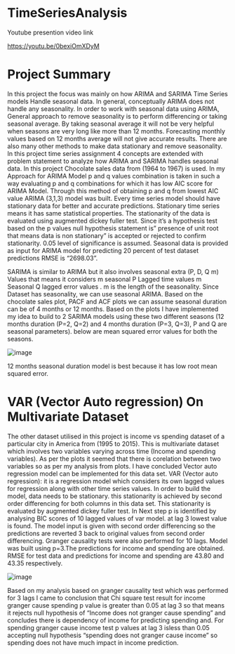 # TimeSeriesAnalysis

Youtube presention video link

https://youtu.be/0bexiOmXDyM

# Project Summary

In this project the focus was mainly on how ARIMA and SARIMA Time Series models
Handle seasonal data. In general, conceptually ARIMA does not handle any seasonality. In
order to work with seasonal data using ARIMA, General approach to remove seasonality is
to perform differencing or taking seasonal average. By taking seasonal average it will not be
very helpful when seasons are very long like more than 12 months. Forecasting monthly values
based on 12 months average will not give accurate results. There are also many other methods
to make data stationary and remove seasonality. In this project time series assignment 4
concepts are extended with problem statement to analyze how ARIMA and SARIMA handles
seasonal data. In this project Chocolate sales data from (1964 to 1967) is used. In my Approach
for ARIMA Model p and q values combination is taken in such a way evaluating p and q
combinations for which it has low AIC score for ARIMA Model. Through this method of
obtaining p and q from lowest AIC value ARIMA (3,1,3) model was built. Every time series
model should have stationary data for better and accurate predictions. Stationary time series
means it has same statistical properties. The stationarity of the data is evaluated using
augmented dickey fuller test. Since it’s a hypothesis test based on the p values null hypothesis
statement is” presence of unit root that means data is non stationary” is accepted or rejected to
confirm stationarity. 0.05 level of significance is assumed. Seasonal data is provided as input
for ARIMA model for predicting 20 percent of test dataset predictions RMSE is “2698.03”.

SARIMA is similar to ARIMA but it also involves seasonal extra (P, D, Q m) Values that
means it considers m seasonal P Lagged time values m Seasonal Q lagged error values . m is
the length of the seasonality. Since Dataset has seasonality, we can use seasonal ARIMA.
Based on the chocolate sales plot, PACF and ACF plots we can assume seasonal duration can
be of 4 months or 12 months. Based on the plots I have implemented my idea to build to 2
SARIMA models using these two different seasons (12 months duration (P=2, Q=2) and 4
months duration (P=3, Q=3), P and Q are seasonal parameters). below are mean squared error
values for both the seasons.

![image](https://user-images.githubusercontent.com/46736656/218236704-eac68b34-23fe-4416-baa4-ecb9f6ca7b5b.png)

12 months seasonal duration model is best because it has low root mean squared error.

# VAR (Vector Auto regression) On Multivariate Dataset

The other dataset utilised in this project is income vs spending dataset of a particular city in
America from (1995 to 2015). This is multivariate dataset which involves two variables varying
across time (Income and spending variables). As per the plots it seemed that there is corelation
between two variables so as per my analysis from plots. I have concluded Vector auto
regression model can be implemented for this data set.
VAR (Vector auto regression): it is a regression model which considers its own lagged values
for regression along with other time series values. In order to build the model, data needs to be
stationary. this stationarity is achieved by second order differencing for both columns in this
data set. This stationarity is evaluated by augmented dickey fuller test. In Next step p is
identified by analysing BIC scores of 10 lagged values of var model. at lag 3 lowest value is
found. The model input is given with second order differencing so the predictions are reverted
3
back to original values from second order differencing. Granger causality tests were also
performed for 10 lags. Model was built using p=3.The predictions for income and spending are
obtained. RMSE for test data and predictions for income and spending are 43.80 and 43.35
respectively.

![image](https://user-images.githubusercontent.com/46736656/218236738-0aa838ec-250d-40d8-8895-28eeee1feb48.png)

Based on my analysis based on granger causality test which was performed for 3 lags I came
to conclusion that Chi square test result for income granger cause spending p value is greater
than 0.05 at lag 3 so that means it rejects null hypothesis of “Income does not granger cause
spending” and concludes there is dependency of income for predicting spending and. For
spending granger cause income test p values at lag 3 isless than 0.05 accepting null hypothesis
“spending does not granger cause income” so spending does not have much impact in income
prediction.

